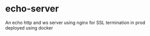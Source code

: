 # echo-server
An echo http and ws server using nginx for SSL termination in prod deployed using docker
